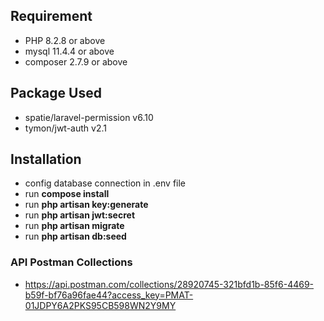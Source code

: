 
## Requirement

- PHP 8.2.8 or above
- mysql 11.4.4 or above
- composer 2.7.9 or above

## Package Used

- spatie/laravel-permission v6.10
- tymon/jwt-auth v2.1

## Installation

- config database connection in .env file
- run **compose install**
- run **php artisan key:generate**
- run **php artisan jwt:secret**
- run **php artisan migrate**
- run **php artisan db:seed**

### API Postman Collections 

- https://api.postman.com/collections/28920745-321bfd1b-85f6-4469-b59f-bf76a96fae44?access_key=PMAT-01JDPY6A2PKS95CB598WN2Y9MY



